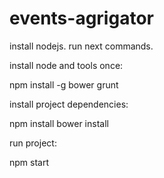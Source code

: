 # events-agrigator
install nodejs.
run next commands.

  install node and tools once:

npm install -g bower grunt


  install project dependencies:

npm install
bower install


  run project:
  
npm start
